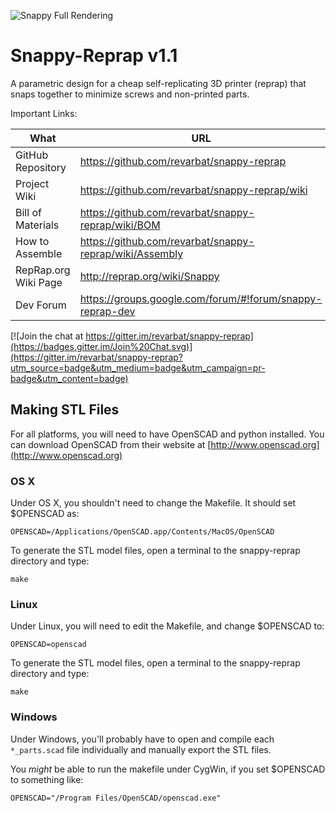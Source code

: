 ![Snappy Full Rendering](https://github.com/revarbat/snappy-reprap/wiki/snappy_small.png)

# Snappy-Reprap v1.1

A parametric design for a cheap self-replicating 3D printer (reprap) that snaps together to minimize screws and non-printed parts.

Important Links:

What                 | URL
-------------------- | -------------------------------------------------------
GitHub Repository    | https://github.com/revarbat/snappy-reprap
Project Wiki         | https://github.com/revarbat/snappy-reprap/wiki
Bill of Materials    | https://github.com/revarbat/snappy-reprap/wiki/BOM
How to Assemble      | https://github.com/revarbat/snappy-reprap/wiki/Assembly
RepRap.org Wiki Page | http://reprap.org/wiki/Snappy
Dev Forum            | https://groups.google.com/forum/#!forum/snappy-reprap-dev

[![Join the chat at https://gitter.im/revarbat/snappy-reprap](https://badges.gitter.im/Join%20Chat.svg)](https://gitter.im/revarbat/snappy-reprap?utm_source=badge&utm_medium=badge&utm_campaign=pr-badge&utm_content=badge)

## Making STL Files
For all platforms, you will need to have OpenSCAD and python installed. You can download OpenSCAD from their website at [http://www.openscad.org](http://www.openscad.org)

### OS X
Under OS X, you shouldn't need to change the Makefile.  It should set $OPENSCAD as:

```
OPENSCAD=/Applications/OpenSCAD.app/Contents/MacOS/OpenSCAD
```

To generate the STL model files, open a terminal to the snappy-reprap directory and type:

```
make
```

### Linux
Under Linux, you will need to edit the Makefile, and change $OPENSCAD to:

```
OPENSCAD=openscad
```

To generate the STL model files, open a terminal to the snappy-reprap directory and type:

```
make
```

### Windows
Under Windows, you'll probably have to open and compile each `*_parts.scad` file individually and manually export the STL files.

You _might_ be able to run the makefile under CygWin, if you set $OPENSCAD to something like:

```
OPENSCAD="/Program Files/OpenSCAD/openscad.exe"
```
